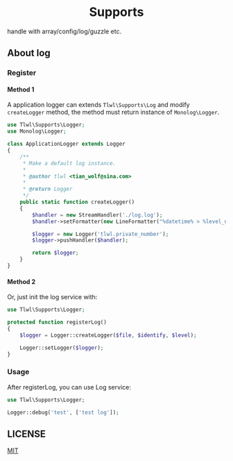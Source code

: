 <h1 align="center">Supports</h1>

handle with array/config/log/guzzle etc.

## About log

### Register

#### Method 1

A application logger can extends `Tlwl\Supports\Log` and modify `createLogger` method, the method must return instance of `Monolog\Logger`.

```PHP
use Tlwl\Supports\Logger;
use Monolog\Logger;

class ApplicationLogger extends Logger
{
    /**
     * Make a default log instance.
     *
     * @author tlwl <tian_wolf@sina.com>
     *
     * @return Logger
     */
    public static function createLogger()
    {
        $handler = new StreamHandler('./log.log');
        $handler->setFormatter(new LineFormatter("%datetime% > %level_name% > %message% %context% %extra%\n\n"));

        $logger = new Logger('tlwl.private_number');
        $logger->pushHandler($handler);

        return $logger;
    }
}
```

#### Method 2

Or, just init the log service with:

```PHP
use Tlwl\Supports\Logger;

protected function registerLog()
{
    $logger = Logger::createLogger($file, $identify, $level);

    Logger::setLogger($logger);
}
```

### Usage

After registerLog, you can use Log service:

```PHP
use Tlwl\Supports\Logger;

Logger::debug('test', ['test log']);
```

## LICENSE 
[MIT](https://github.com/tian-wolf/supports/blob/master/LICENSE)
